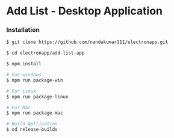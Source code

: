 # Add List - Desktop Application

### Installation

```sh
$ git clone https://github.com/nandakumar111/electronapp.git

$ cd electronapp/add-list-app

$ npm install

# For windows
$ npm run package-win 

# For Linux
$ npm run package-linux 

# For Mac
$ npm run package-mac

# Build Apllication
$ cd release-builds
```